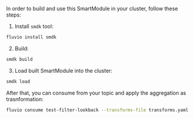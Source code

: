 In order to build and use this SmartModule in your cluster, follow these steps:

1. Install `smdk` tool:
```bash
fluvio install smdk
```
2. Build:
```bash
smdk build
```

3. Load built SmartModule into the cluster:
```bash
smdk load
```

After that, you can consume from your topic and apply the aggregation as trasnformation:
```bash
fluvio consume test-filter-lookback --transforms-file transforms.yaml
```

